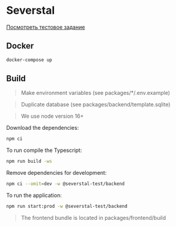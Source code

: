 # Severstal
[Посмотреть тестовое задание](./docs/test-task.md)

## Docker

```bash
docker-compose up
```

## Build

> Make environment variables (see packages/*/.env.example)

> Duplicate database (see packages/backend/template.sqlite)

> We use node version 16+

Download the dependencies:

```bash
npm ci
```

To run compile the Typescript:

```bash
npm run build -ws
```

Remove dependencies for development:

```bash
npm ci --omit=dev -w @severstal-test/backend
```

To run the application:

```bash
npm run start:prod -w @severstal-test/backend
```

> The frontend bundle is located in packages/frontend/build

